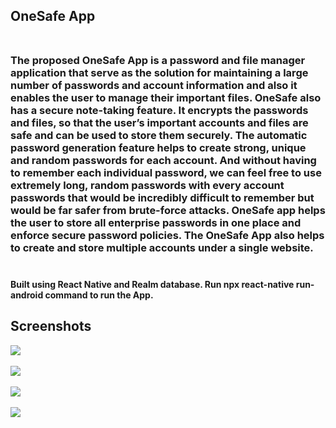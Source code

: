 ## **OneSafe App** <br /> <br />
### The proposed OneSafe App is a password and file manager application that serve as the solution for maintaining a large number of passwords and account information and also it enables the user to manage their important files. OneSafe also has a secure note-taking feature. It encrypts the passwords and files, so that the user’s important accounts and files are safe and can be used to store them securely. The automatic password generation feature helps to create strong, unique and random passwords for each account. And without having to remember each individual password, we can feel free to use extremely long, random passwords with every account passwords that would be incredibly difficult to remember but would be far safer from brute-force attacks. OneSafe app helps the user to store all enterprise passwords in one place and enforce secure password policies. The OneSafe App also helps to create and store multiple accounts under a single website. <br /> <br />

#### Built using React Native and Realm database. Run npx react-native run-android command to run the App.

## Screenshots <br/>
![](https://user-images.githubusercontent.com/32827938/146647831-ea75987a-09ae-4bdd-8ae3-05ef00885e68.jpeg) <br/> <br/>
![](https://user-images.githubusercontent.com/32827938/146647832-ff7d9214-e77e-4c37-bcba-13bacfb1ad09.jpeg) <br/> <br/>
![](https://user-images.githubusercontent.com/32827938/146647833-5a483c89-c63b-46cb-ac7d-b6710d608f51.jpeg) <br/> <br/>
![](https://user-images.githubusercontent.com/32827938/146647835-c7192501-bf17-419a-9de9-3e440aa9c84e.jpeg) <br/> <br/>


